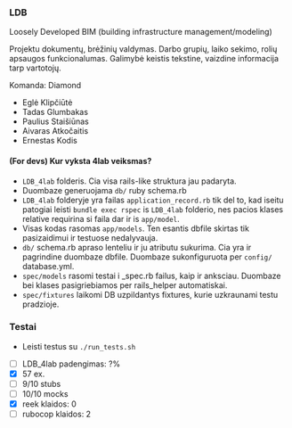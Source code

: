 
### LDB

Loosely Developed BIM (building infrastructure management/modeling)

Projektu dokumentų, brėžinių valdymas. Darbo grupių, laiko sekimo, rolių apsaugos funkcionalumas.
Galimybė keistis tekstine, vaizdine informacija tarp vartotojų.

Komanda: Diamond

- Eglė Klipčiūtė
- Tadas Glumbakas
- Paulius Staišiūnas
- Aivaras Atkočaitis
- Ernestas Kodis

#### (For devs) Kur vyksta 4lab veiksmas?

- ```LDB_4lab``` folderis. Cia visa rails-like struktura jau padaryta.
- Duombaze generuojama ```db/``` ruby schema.rb
- ```LDB_4lab``` folderyje yra failas ```application_record.rb``` tik del to, kad iseitu patogiai leisti ```bundle exec rspec``` is ```LDB_4lab``` folderio, nes pacios klases relative requirina si faila dar ir is ```app/model```.
- Visas kodas rasomas ```app/models```. Ten esantis dbfile skirtas tik pasizaidimui ir testuose nedalyvauja.
- ```db/``` schema.rb apraso lenteliu ir ju atributu sukurima. Cia yra ir pagrindine duombaze dbfile. Duombaze sukonfiguruota per ```config/``` database.yml.
- ```spec/models``` rasomi testai i _spec.rb failus, kaip ir anksciau. Duombaze bei klases pasigriebiamos per rails_helper automatiskai.
- ```spec/fixtures``` laikomi DB uzpildantys fixtures, kurie uzkraunami testu pradzioje.

### Testai

- Leisti testus su ```./run_tests.sh```

- [ ] LDB_4lab padengimas: ?%
- [x] 57 ex.
- [ ] 9/10 stubs
- [ ] 10/10 mocks
- [x] reek klaidos: 0
- [ ] rubocop klaidos: 2
